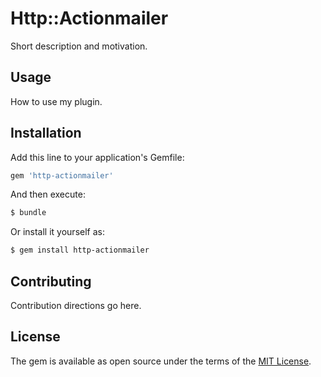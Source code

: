# Http::Actionmailer
Short description and motivation.

## Usage
How to use my plugin.

## Installation
Add this line to your application's Gemfile:

```ruby
gem 'http-actionmailer'
```

And then execute:
```bash
$ bundle
```

Or install it yourself as:
```bash
$ gem install http-actionmailer
```

## Contributing
Contribution directions go here.

## License
The gem is available as open source under the terms of the [MIT License](https://opensource.org/licenses/MIT).
